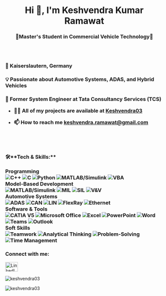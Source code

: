 <h1 align="center">Hi 👋, I'm Keshvendra Kumar Ramawat</h1>
<h3 align="center">🚀Master's Student in Commercial Vehicle Technology🚀</h3>
<br><br>

<h3 align="left">📍 Kaiserslautern, Germany  
<h3 align="left">💡 Passionate about Automotive Systems, ADAS, and Hybrid Vehicles  
<h3 align="left">🔬 Former System Engineer at Tata Consultancy Services (TCS)  



- 👨‍💻 All of my projects are available at [Keshvendra03](Keshvendra03)

- 📫 How to reach me **keshvendra.ramawat@gmail.com**
<br><br>
<br><br>

<h3 align="left">🛠️**Tech & Skills:**
  <br><br>
Programming
<div align="left"> <img src="https://img.shields.io/badge/C++-00599C?style=for-the-badge&logo=c%2B%2B&logoColor=white" alt="C++"> <img src="https://img.shields.io/badge/C-A8B9CC?style=for-the-badge&logo=c&logoColor=white" alt="C"> <img src="https://img.shields.io/badge/Python-3776AB?style=for-the-badge&logo=python&logoColor=white" alt="Python"> <img src="https://img.shields.io/badge/MATLAB/Simulink-0076A8?style=for-the-badge&logo=mathworks&logoColor=white" alt="MATLAB/Simulink"> <img src="https://img.shields.io/badge/VBA-217346?style=for-the-badge&logo=microsoft-excel&logoColor=white" alt="VBA"> </div>
Model-Based Development
<div align="left"> <img src="https://img.shields.io/badge/MATLAB/Simulink-0076A8?style=for-the-badge&logo=mathworks&logoColor=white" alt="MATLAB/Simulink"> <img src="https://img.shields.io/badge/MIL-FF6F61?style=for-the-badge&logo=model-based-development&logoColor=white" alt="MIL"> <img src="https://img.shields.io/badge/SIL-FF6F61?style=for-the-badge&logo=model-based-development&logoColor=white" alt="SIL"> <img src="https://img.shields.io/badge/Verification_&_Validation-4CAF50?style=for-the-badge&logo=validation&logoColor=white" alt="V&V"> </div>
Automotive Systems
<div align="left"> <img src="https://img.shields.io/badge/ADAS-FF6F61?style=for-the-badge&logo=automotive&logoColor=white" alt="ADAS"> <img src="https://img.shields.io/badge/CAN-000000?style=for-the-badge&logo=can&logoColor=white" alt="CAN"> <img src="https://img.shields.io/badge/LIN-000000?style=for-the-badge&logo=lin&logoColor=white" alt="LIN"> <img src="https://img.shields.io/badge/FlexRay-000000?style=for-the-badge&logo=flexray&logoColor=white" alt="FlexRay"> <img src="https://img.shields.io/badge/Ethernet-0078D7?style=for-the-badge&logo=ethernet&logoColor=white" alt="Ethernet"> </div>
Software & Tools
<div align="left"> <img src="https://img.shields.io/badge/CATIA_V5-005386?style=for-the-badge&logo=catia&logoColor=white" alt="CATIA V5"> <img src="https://img.shields.io/badge/Microsoft_Office-D83B01?style=for-the-badge&logo=microsoft-office&logoColor=white" alt="Microsoft Office"> <img src="https://img.shields.io/badge/Excel-217346?style=for-the-badge&logo=microsoft-excel&logoColor=white" alt="Excel"> <img src="https://img.shields.io/badge/PowerPoint-B7472A?style=for-the-badge&logo=microsoft-powerpoint&logoColor=white" alt="PowerPoint"> <img src="https://img.shields.io/badge/Word-2B579A?style=for-the-badge&logo=microsoft-word&logoColor=white" alt="Word"> <img src="https://img.shields.io/badge/Teams-6264A7?style=for-the-badge&logo=microsoft-teams&logoColor=white" alt="Teams"> <img src="https://img.shields.io/badge/Outlook-0078D4?style=for-the-badge&logo=microsoft-outlook&logoColor=white" alt="Outlook"> </div>
Soft Skills
<div align="left"> <img src="https://img.shields.io/badge/Teamwork-4CAF50?style=for-the-badge&logo=teamwork&logoColor=white" alt="Teamwork"> <img src="https://img.shields.io/badge/Analytical_Thinking-FF6F61?style=for-the-badge&logo=analytics&logoColor=white" alt="Analytical Thinking"> <img src="https://img.shields.io/badge/Problem_Solving-FFC107?style=for-the-badge&logo=problem-solving&logoColor=white" alt="Problem-Solving"> <img src="https://img.shields.io/badge/Time_Management-2196F3?style=for-the-badge&logo=time-management&logoColor=white" alt="Time Management"> </div>


<h3 align="left">Connect with me:</h3>
<p align="left">
    <a href="https://www.linkedin.com/in/keshvendra-ramawat/" target="_blank">
        <img align="center" src="https://raw.githubusercontent.com/rahuldkjain/github-profile-readme-generator/master/src/images/icons/Social/linked-in-alt.svg" alt="LinkedIn" height="30" width="40" />
    </a>
</p>



<p>&nbsp;<img align="Left" src="https://github-readme-stats.vercel.app/api?username=keshvendra03&show_icons=true&locale=en" alt="keshvendra03" /></p>

<p><img align="Left" src="https://github-readme-streak-stats.herokuapp.com/?user=keshvendra03&" alt="keshvendra03" /></p>
